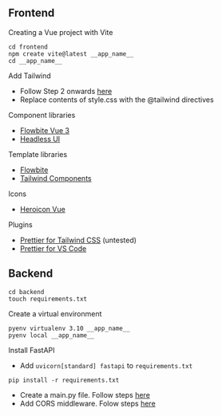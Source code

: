 ## Frontend

Creating a Vue project with Vite
```
cd frontend
npm create vite@latest __app_name__
cd __app_name__
```

Add Tailwind 

- Follow Step 2 onwards [here](https://tailwindcss.com/docs/guides/vite#vue)
- Replace contents of style.css with the @tailwind directives

Component libraries

- [Flowbite Vue 3](https://flowbite-vue.com/)
- [Headless UI](https://headlessui.com/vue/menu)

Template libraries

- [Flowbite](https://flowbite.com/)
- [Tailwind Components](https://tailwindui.com/components)

Icons

- [Heroicon Vue](https://github.com/tailwindlabs/heroicons#vue)

Plugins

- [Prettier for Tailwind CSS](https://github.com/tailwindlabs/prettier-plugin-tailwindcss) (untested)
- [Prettier for VS Code](https://prettier.io/docs/en/editors.html)


## Backend
```
cd backend
touch requirements.txt
```

Create a virtual environment
```
pyenv virtualenv 3.10 __app_name__
pyenv local __app_name__
```

Install FastAPI

- Add `uvicorn[standard] fastapi` to `requirements.txt`

```
pip install -r requirements.txt
```

- Create a main.py file. Follow steps [here](https://fastapi.tiangolo.com/tutorial/first-steps/)
- Add CORS middleware. Folow steps [here](https://fastapi.tiangolo.com/tutorial/cors/)
